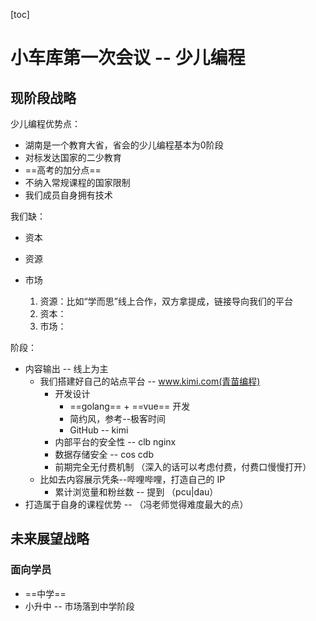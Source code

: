 [toc]

# 小车库第一次会议 -- 少儿编程

## 现阶段战略

少儿编程优势点：

- 湖南是一个教育大省，省会的少儿编程基本为0阶段
- 对标发达国家的二少教育
- ==高考的加分点==
- 不纳入常规课程的国家限制
- 我们成员自身拥有技术

我们缺：

- 资本
- 资源
- 市场

	1. 资源：比如“学而思”线上合作，双方拿提成，链接导向我们的平台
	1. 资本：
	1. 市场：

阶段：

- 内容输出  --  线上为主
  - 我们搭建好自己的站点平台  --  www.kimi.com(青苗编程) 
    - 开发设计
      - ==golang== + ==vue== 开发
      - 简约风，参考--极客时间
      - GitHub -- kimi
    - 内部平台的安全性 -- clb nginx
    - 数据存储安全 -- cos  cdb
    - 前期完全无付费机制  （深入的话可以考虑付费，付费口慢慢打开）
  - 比如去内容展示凭条--哔哩哔哩，打造自己的 IP
    - 累计浏览量和粉丝数  --  提到 （pcu|dau）
- 打造属于自身的课程优势  --  （冯老师觉得难度最大的点）





## 未来展望战略

### 面向学员

- ==中学==
- 小升中 -- 市场落到中学阶段

